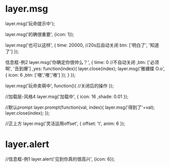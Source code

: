 # layer.msg
layer.msg('玩命提示中');

layer.msg('的确很重要', {icon: 1});

layer.msg('也可以这样', {
    time: 20000, //20s后自动关闭
    btn: ['明白了', '知道了']
});


信息框-例2
layer.msg('你确定你很帅么？', {
  time: 0 //不自动关闭
  ,btn: ['必须啊', '丑到爆']
  ,yes: function(index){
    layer.close(index);
    layer.msg('雅蠛蝶 O.o', {
      icon: 6
      ,btn: ['嗷','嗷','嗷']
    });
  }
});

layer.msg('玩命卖萌中', function(){
//关闭后的操作
});

//加载层-风格4
layer.msg('加载中', {
  icon: 16
  ,shade: 0.01
});

//默认prompt
layer.prompt(function(val, index){
  layer.msg('得到了'+val);
  layer.close(index);
});

//正上方
layer.msg('灵活运用offset', {
  offset: 't',
  anim: 6
});

# layer.alert
//信息框-例1
layer.alert('见到你真的很高兴', {icon: 6});
